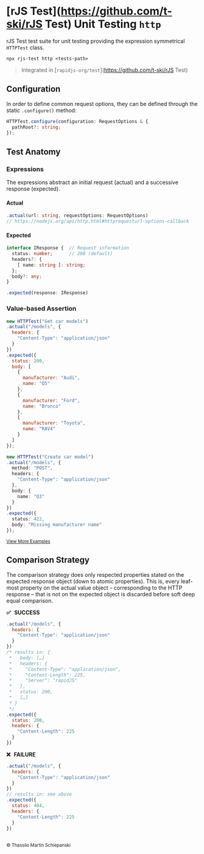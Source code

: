 # [rJS Test](https://github.com/t-ski/rJS Test) Unit Testing `http`

rJS Test test suite for unit testing providing the expression symmetrical `HTTPTest` class.

``` cli
npx rjs-test http <tests-path>
```

> Integrated in [`rapidjs-org/test`](https://github.com/t-ski/rJS Test)

## Configuration

In order to define common request options, they can be defined through the static `.configure()` method:

``` ts
HTTPTest.configure(configuration: RequestOptions & {
  pathRoot?: string;
});
```

## Test Anatomy

### Expressions

The expressions abstract an initial request (actual) and a successive response (expected). 

#### Actual

``` ts
.actual(url: string, requestOptions: RequestOptions)
// https://nodejs.org/api/http.html#httprequesturl-options-callback
```

#### Expected

``` ts
interface IResponse {  // Request information
  status: number;      // 200 (default)
  headers?: {
    [ name: string ]: string;
  };
  body?: any;
}

.expected(response: IResponse)
```

### Value-based Assertion

``` js
new HTTPTest("Get car models")
.actual("/models", {
  headers: {
    "Content-Type": "application/json"
  }
})
.expected({
  status: 200,
  body: [
    {
      manufacturer: "Audi",
      name: "Q5"
    },
    {
      manufacturer: "Ford",
      name: "Bronco"
    },
    {
      manufacturer: "Toyota",
      name: "RAV4"
    }
  ]
});
```

``` ts
new HTTPTest("Create car model")
.actual("/models", {
  method: "POST",
  headers: {
    "Content-Type": "application/json"
  },
  body: {
    name: "Q3"
  }
})
.expected({
  status: 422,
  body: "Missing manufacturer name"
});
```

<sup>[View More Examples](../../examples/http)</sup>

## Comparison Strategy

The comparison strategy does only respected properties stated on the expected response object (down to atomic properties). This is, every leaf-most property on the actual value object – corresponding to the HTTP response – that is not on the expected object is discarded before soft deep equal comparison.
  
**✅ &thinsp; SUCCESS**

``` js
.actual("/models", {
  headers: {
    "Content-Type": "application/json"
  }
})
/* results in: {
 *   body: […]
 *   headers: {
 *     "Content-Type": "application/json",
 *     "Content-Length": 225,
 *     "Server": "rapidJS"
 *   },
 *   status: 200,
 *   […]
 * }
 */
.expected({
  status: 200,
  headers: {
    "Content-Length": 225
  }
})
```
  
**❌ &thinsp; FAILURE**

``` js
.actual("/models", {
  headers: {
    "Content-Type": "application/json"
  }
})
// results in: see above
.expected({
  status: 404,
  headers: {
    "Content-Length": 225
  }
})
```

##

<sub>&copy; Thassilo Martin Schiepanski</sub>